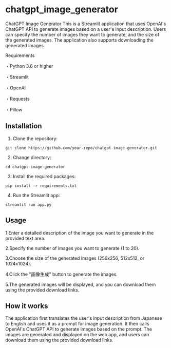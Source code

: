 # chatgpt_image_generator
ChatGPT Image Generator
This is a Streamlit application that uses OpenAI's ChatGPT API to generate images based on a user's input description. Users can specify the number of images they want to generate, and the size of the generated images. The application also supports downloading the generated images.

Requirements

・Python 3.6 or higher

・Streamlit

・OpenAI

・Requests

・Pillow

## Installation
1. Clone the repository:

```
git clone https://github.com/your-repo/chatgpt-image-generator.git
```

2. Change directory:

```
cd chatgpt-image-generator
```

3. Install the required packages:

```
pip install -r requirements.txt
```

4. Run the Streamlit app:

```
streamlit run app.py
```

## Usage
1.Enter a detailed description of the image you want to generate in the provided text area.

2.Specify the number of images you want to generate (1 to 20).

3.Choose the size of the generated images (256x256, 512x512, or 1024x1024).

4.Click the "画像生成" button to generate the images.

5.The generated images will be displayed, and you can download them using the provided download links.

## How it works
The application first translates the user's input description from Japanese to English and uses it as a prompt for image generation. It then calls OpenAI's ChatGPT API to generate images based on the prompt. The images are generated and displayed on the web app, and users can download them using the provided download links.
